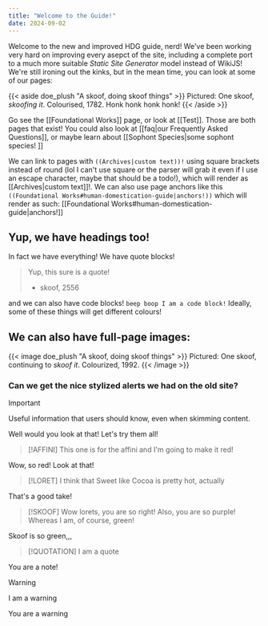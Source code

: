 ```yaml
---
title: "Welcome to the Guide!"
date: 2024-09-02
---
```


Welcome to the new and improved HDG guide, nerd! We've been working very hard on improving every asepct of the site, including a complete port to a much more suitable *Static Site Generator* model instead of WikiJS! We're still ironing out the kinks, but in the mean time, you can look at some of our pages: 

{{< aside doe_plush "A skoof, doing skoof things" >}}
    Pictured: One skoof, *skoofing it*. Colourised, 1782. Honk honk honk honk!
{{< /aside >}}

Go see the [[Foundational Works]] page, or look at [[Test]]. Those are both pages that exist! You could also look at [[faq|our Frequently Asked Questions]], or maybe learn about [[Sophont Species|some sophont species! ]]

We can  link to pages with `((Archives|custom text))!` using square brackets instead of round (lol I can't use square or the parser will grab it even if I use an escape character, maybe that should be a todo!), which will render as [[Archives|custom text]]!. We can also use page anchors like this `((Foundational Works#human-domestication-guide|anchors!))` which will render as such: [[Foundational Works#human-domestication-guide|anchors!]]

## Yup, we have headings too! 
In fact we have everything! We have quote blocks!
> Yup, this sure is a quote! 
> - skoof, 2556

and we can also have code blocks! `beep boop I am a code block!`
Ideally, some of these things will get different colours! 

## We can also have full-page images:

{{< image doe_plush "A skoof, doing skoof things" >}}
    Pictured: One skoof, continuing to *skoof it*. Colourized, 1992.
{{< /image >}}

### Can we get the nice stylized alerts we had on the old site?

> [!IMPORTANT]
> Useful information that users should know, even when skimming content.

Well would you look at that! Let's try them all! 

> [!AFFINI]
> This one is for the affini and I'm going to make it red!

Wow, so red! Look at that!

>[!LORET]
> I think that Sweet like Cocoa is pretty hot, actually

That's a good take! 

>[!SKOOF]
> Wow lorets, you are so right! Also, you are so purple! Whereas I am, of course, green!

Skoof is so green,,,
>[!QUOTATION]
> I am a quote

You are a note! 

>[!WARNING]
> I am a warning

You are a warning